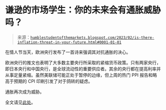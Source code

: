 <!--yml

分类：未分类

日期：2024-05-18 01:33:13

-->

# 谦逊的市场学生：你的未来会有通胀威胁吗？

> 来源：[`humblestudentofthemarkets.blogspot.com/2023/02/is-there-inflation-threat-in-your-future.html#0001-01-01`](https://humblestudentofthemarkets.blogspot.com/2023/02/is-there-inflation-threat-in-your-future.html#0001-01-01)

在情人节当天，欧洲央行发布了一首诗来强调其对抗通胀的决心。

欧洲央行的推文也表明了大多数主要央行所采取的紧缩货币政策。只有两家央行，即日本央行和中国央行，是全球流动性的重要供应者。其余的央行都在提高利率并从事定量紧缩。虽然美联储可能正处于暂停的边缘，但上周的热门 PPI 报告和略高于预期的 CPI 印刷引发了对于鸽转的疑虑。

通胀再次成为威胁。

全文请见[此处](https://humblestudentofthemarkets.com/2023/02/18/is-there-an-inflation-threat-in-your-future/)。
